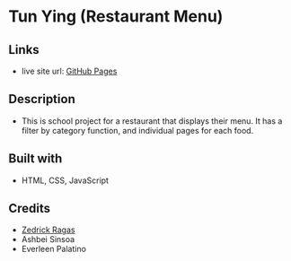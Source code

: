 # Tun Ying (Restaurant Menu)

## Links

- live site url: [GitHub Pages]([https://](https://dimaliwatkent.github.io/Tunyings/))

## Description

- This is school project for a restaurant that displays their menu. It has a filter by category function, and individual pages for each food.

## Built with

- HTML, CSS, JavaScript

## Credits

- [Zedrick Ragas](https://github.com/zdotdev)
- Ashbei Sinsoa
- Everleen Palatino
